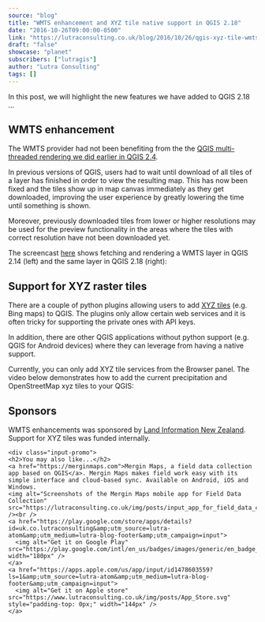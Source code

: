 ```yaml
---
source: "blog"
title: "WMTS enhancement and XYZ tile native support in QGIS 2.18"
date: "2016-10-26T09:00:00-0500"
link: "https://lutraconsulting.co.uk/blog/2016/10/26/qgis-xyz-tile-wmts-preview/"
draft: "false"
showcase: "planet"
subscribers: ["lutragis"]
author: "Lutra Consulting"
tags: []
---
```


<p>In this post, we will highlight the new features we have added to QGIS 2.18 …</p>

<!-- more -->

<h2 id="wmts-enhancement">WMTS enhancement</h2>

<p>The WMTS provider had not been benefiting from the the <a href="https://www.lutraconsulting.co.uk/projects/qgis-mtr/">QGIS multi-threaded rendering we did earlier in QGIS 2.4</a>.</p>

<p>In previous versions of QGIS, users had to wait until download of all tiles of a layer has finished in order to view the resulting map. This has now been fixed and the tiles show up in map canvas immediately as they get downloaded, improving the user experience by greatly lowering the time until something is shown.</p>

<p>Moreover, previously downloaded tiles from lower or higher resolutions may be used for the preview functionality in the areas where the tiles with correct resolution have not been downloaded yet.</p>

<p>The screencast <a href="https://www.youtube.com/embed/C3qFj1ULDWI">here</a> shows fetching and rendering a WMTS layer in QGIS 2.14 (left) and the same layer in QGIS 2.18 (right):</p>

<h2 id="support-for-xyz-raster-tiles">Support for XYZ raster tiles</h2>

<p>There are a couple of python plugins allowing users to add <a href="https://en.wikipedia.org/wiki/Tiled_web_map">XYZ tiles</a> (e.g. Bing maps) to QGIS. The plugins only allow certain web services and it is often tricky for supporting the private ones with API keys.</p>

<p>In addition, there are other QGIS applications without python support (e.g. QGIS for Android devices) where they can leverage from having a native support.</p>

<p>Currently, you can only add XYZ tile services from the Browser panel. The video below demonstrates how to add the current precipitation and OpenStreetMap xyz tiles to your QGIS:</p>

<center>
  
</center>

<h2 id="sponsors">Sponsors</h2>
<p>WMTS enhancements was sponsored by <a href="http://www.linz.govt.nz/">Land Information New Zealand</a>. Support for XYZ tiles was funded internally.</p>

    <div class="input-promo">
    <h2>You may also like...</h2>
    <a href="https://merginmaps.com">Mergin Maps, a field data collection app based on QGIS</a>. Mergin Maps makes field work easy with its simple interface and cloud-based sync. Available on Android, iOS and Windows.
    <img alt="Screenshots of the Mergin Maps mobile app for Field Data Collection" src="https://lutraconsulting.co.uk/img/posts/input_app_for_field_data_collection.jpg" /><br />
    <a href="https://play.google.com/store/apps/details?id=uk.co.lutraconsulting&amp;utm_source=lutra-atom&amp;utm_medium=lutra-blog-footer&amp;utm_campaign=input">
      <img alt="Get it on Google Play" src="https://play.google.com/intl/en_us/badges/images/generic/en_badge_web_generic.png" width="180px" />
    </a>
    <a href="https://apps.apple.com/us/app/input/id1478603559?ls=1&amp;utm_source=lutra-atom&amp;utm_medium=lutra-blog-footer&amp;utm_campaign=input">
      <img alt="Get it on Apple store" src="https://www.lutraconsulting.co.uk/img/posts/App_Store.svg" style="padding-top: 0px;" width="144px" />
    </a>
  </div>
